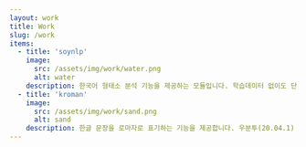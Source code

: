 ```yaml
---
layout: work
title: Work
slug: /work
items:
  - title: 'soynlp'
    image:
      src: /assets/img/work/water.png
      alt: water
    description: 한국어 형태소 분석 기능을 제공하는 모듈입니다. 학습데이터 없이도 단어를 찾고 품사를 구분하는 점이 특징이며 단어 추출 / 토크나이저 / 품사판별 / 전처리 기능을 제공합니다. 프로젝트 내부에 soynlp를 처음 접하는 사용자를 위한 tutorials directory가 존재합니다. .ipynb파일로 이루어진 여러 튜토리얼 파일에는 soynlp 모듈에 어떤 함수가 있고 어떻게 쓸 수 있는지 자세히 기술되어 있습니다. 이 부분에서 저희는 다수의 오타 및 오류를 발견하였고, 이를 수정함으로써 튜토리얼 파일의 정확성과 가시성을 높였습니다. ---><a href="https://20-2-skku-oss.github.io/2020-2-OSS-4/2020/11/29/typo-ckeck">2020-11-29-typo-check</a> soynlp.normalizer 모듈은 분석하고자 하는 글의 전처리 - 특수기호 배제 또는 반복된 자,모음 제거 등의 기능을 제공합니다. 저희는 한자가 포함된 글에 대해서 normalize 과정을 진행하고 싶었으나, 기존 함수로는 한계가 있어 한글, 한자, 영어, 숫자만을 남기는 새로운 기능을 추가하고자 했습니다. ---><a href="https://20-2-skku-oss.github.io/2020-2-OSS-4/2020/12/04/text-with-hanja">2020-12-04-textwithhanja</a>
  - title: 'kroman'
    image:
      src: /assets/img/work/sand.png
      alt: sand
    description: 한글 문장을 로마자로 표기하는 기능을 제공합니다. 우분투(20.04.1) 환경에서 프로젝트를 직접 다운로드하여 컴파일했을 때 에러가 발생했습니다. 에러를 해결하기 위해 코드를 일부 수정하였고, 해결하지 못한 에러는 bug report를 보냈습니다. ---><a href="https://20-2-skku-oss.github.io/2020-2-OSS-4/2020/12/06/error-fix">2020-12-06-error-fix</a> 우리말에는 음운 변동 현상이 존재합니다. 예컨대, 음절의 끝소리 규칙이나 거센소리되기, 된소리되기가 있습니다. 기존 모듈이 지닌 로직으로는 위의 현상을 하나도 구현하지 못한다는 허점을 발견했습니다. 그래서 이를 반영하는 기능을 추가로 구현해 보았습니다. ---><a href="https://20-2-skku-oss.github.io/2020-2-OSS-4/2020/12/04/emwoon">2020-12-04-emwoon</a>
---
```


